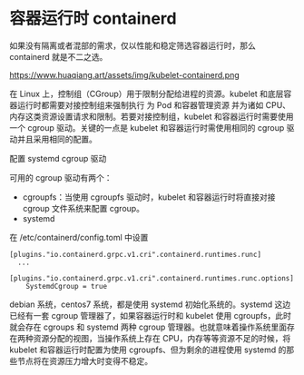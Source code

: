 # 容器运行时 containerd 

如果没有隔离或者混部的需求，仅以性能和稳定筛选容器运行时，那么 containerd 就是不二之选。


https://www.huaqiang.art/assets/img/kubelet-containerd.png


在 Linux 上，控制组（CGroup）用于限制分配给进程的资源。kubelet 和底层容器运行时都需要对接控制组来强制执行 为 Pod 和容器管理资源 并为诸如 CPU、内存这类资源设置请求和限制。若要对接控制组，kubelet 和容器运行时需要使用一个 cgroup 驱动。关键的一点是 kubelet 和容器运行时需使用相同的 cgroup 驱动并且采用相同的配置。

配置 systemd cgroup 驱动

可用的 cgroup 驱动有两个：

- cgroupfs：当使用 cgroupfs 驱动时，kubelet 和容器运行时将直接对接 cgroup 文件系统来配置 cgroup。
- systemd



在 /etc/containerd/config.toml 中设置

```
[plugins."io.containerd.grpc.v1.cri".containerd.runtimes.runc]
  ...
  [plugins."io.containerd.grpc.v1.cri".containerd.runtimes.runc.options]
    SystemdCgroup = true
```

debian 系统，centos7 系统，都是使用 systemd 初始化系统的。systemd 这边已经有一套 cgroup 管理器了，如果容器运行时和 kubelet 使用 cgroupfs，此时就会存在 cgroups 和 systemd 两种 cgroup 管理器。也就意味着操作系统里面存在两种资源分配的视图，当操作系统上存在 CPU，内存等等资源不足的时候，将 kubelet 和容器运行时配置为使用 cgroupfs、但为剩余的进程使用 systemd 的那些节点将在资源压力增大时变得不稳定。
